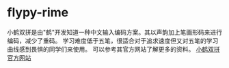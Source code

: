 # flypy-rime
小鹤双拼是由"鹤"开发知道一种中文输入编码方案。其以声韵加上笔画形码来进行编码，减少了重码。
学习难度低于五笔，很适合对于追求速度但又对五笔的学习曲线感到畏惧的同学们来使用。
可以参考其官方网站了解更多的资料。
[小鹤双拼官方网站](www.flypy.com)

